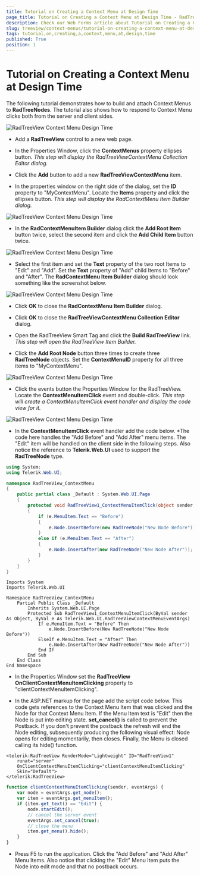 ```yaml
---
title: Tutorial on Creating a Context Menu at Design Time
page_title: Tutorial on Creating a Context Menu at Design Time - RadTreeView
description: Check our Web Forms article about Tutorial on Creating a Context Menu at Design Time.
slug: treeview/context-menus/tutorial-on-creating-a-context-menu-at-design-time
tags: tutorial,on,creating,a,context,menu,at,design,time
published: True
position: 1
---
```


# Tutorial on Creating a Context Menu at Design Time

The following tutorial demonstrates how to build and attach Context Menus to **RadTreeNodes**. The tutorial also shows how to respond to Context Menu clicks both from the server and client sides.

![RadTreeView Context Menu Design Time](images/treeview_contextmenudesigntime01.png)

- Add a **RadTreeView** control to a new web page.

- In the Properties Window, click the **ContextMenus** property ellipses button. *This step will display the RadTreeViewContextMenu Collection Editor dialog.*

- Click the **Add** button to add a new **RadTreeViewContextMenu** item.

- In the properties window on the right side of the dialog, set the **ID** property to "MyContextMenu". Locate the **Items** property and click the ellipses button. *This step will display the RadContextMenu Item Builder dialog.*

![RadTreeView Context Menu Design Time](images/treeview_contextmenudesigntime02.png)

- In the **RadContextMenuItem Builder** dialog click the **Add Root Item** button twice, select the second item and click the **Add Child Item** button twice.

![RadTreeView Context Menu Design Time](images/treeview_contextmenudesigntime03.png)

- Select the first item and set the **Text** property of the two root Items to "Edit" and "Add". Set the **Text** property of "Add" child Items to "Before" and "After". The **RadContextMenu Item Builder** dialog should look something like the screenshot below.

![RadTreeView Context Menu Design Time](images/treeview_contextmenudesigntime04.png)

- Click **OK** to close the **RadContextMenu Item Builder** dialog.

- Click **OK** to close the **RadTreeViewContextMenu Collection Editor** dialog.

- Open the RadTreeView Smart Tag and click the **Build RadTreeView** link. *This step will open the RadTreeView Item Builder.*

- Click the **Add Root Node** button three times to create three **RadTreeNode** objects. Set the **ContextMenuID** property for all three items to "MyContextMenu".

![RadTreeView Context Menu Design Time](images/treeview_contextmenudesigntime06.png)

- Click the events button the Properties Window for the RadTreeView. Locate the **ContextMenuItemClick** event and double-click. *This step will create a ContextMenuItemClick event handler and display the code view for it.*

![RadTreeView Context Menu Design Time](images/treeview_contextmenudesigntime05.png)

- In the **ContextMenuItemClick** event handler add the code below. *The code here handles the "Add Before" and "Add After" menu items. The "Edit" item will be handled on the client side in the following steps. Also notice the reference to **Telerik.Web.UI** used to support the **RadTreeNode** type.

````C#
using System;
using Telerik.Web.UI;

namespace RadTreeView_ContextMenu
{    
    public partial class _Default : System.Web.UI.Page    
    {        
        protected void RadTreeView1_ContextMenuItemClick(object sender, Telerik.Web.UI.RadTreeViewContextMenuEventArgs e)        
        {            
            if (e.MenuItem.Text == "Before")            
            {               
                e.Node.InsertBefore(new RadTreeNode("New Node Before")); 
            }            
            else if (e.MenuItem.Text == "After")            
            {                
                e.Node.InsertAfter(new RadTreeNode("New Node After"));           
            }        
        }    
    }
}	
````
````VB
Imports System
Imports Telerik.Web.UI

Namespace RadTreeView_ContextMenu
    Partial Public Class _Default
        Inherits System.Web.UI.Page
        Protected Sub RadTreeView1_ContextMenuItemClick(ByVal sender As Object, ByVal e As Telerik.Web.UI.RadTreeViewContextMenuEventArgs)
            If e.MenuItem.Text = "Before" Then
                e.Node.InsertBefore(New RadTreeNode("New Node Before"))
            ElseIf e.MenuItem.Text = "After" Then
                e.Node.InsertAfter(New RadTreeNode("New Node After"))
            End If
        End Sub
    End Class
End Namespace
````

- In the Properties Window set the **RadTreeView** **OnClientContextMenuItemClicking** property to "clientContextMenuItemClicking".

- In the ASP.NET markup for the page add the script code below. This code gets references to the Context Menu Item that was clicked and the Node for that Context Menu Item. If the Menu Item text is "Edit" then the Node is put into editing state. **set_cancel()** is called to prevent the Postback. If you don't prevent the postback the refresh will end the Node editing, subsequently producing the following visual effect: Node opens for editing momentarily, then closes. Finally, the Menu is closed calling its hide() function.

````ASP.NET
<telerik:RadTreeView RenderMode="Lightweight" ID="RadTreeView1" 
    runat="server" 
    OnClientContextMenuItemClicking="clientContextMenuItemClicking"
    Skin="Default">
</telerik:RadTreeView>
````

````JavaScript
function clientContextMenuItemClicking(sender, eventArgs) {
    var node = eventArgs.get_node();
    var item = eventArgs.get_menuItem();
    if (item.get_text() == "Edit") {
        node.startEdit();
        // cancel the server event
        eventArgs.set_cancel(true);
        // close the menu
        item.get_menu().hide();
    }
}
````

- Press F5 to run the application. Click the "Add Before" and "Add After" Menu Items. Also notice that clicking the "Edit" Menu Item puts the Node into edit mode and that no postback occurs.
